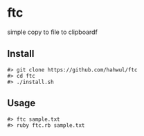 # ftc
simple copy to file to clipboardf


## Install
`#> git clone https://github.com/hahwul/ftc` <br>
`#> cd ftc` <br>
`#> ./install.sh` <br>

## Usage
`#> ftc sample.txt` <br>
`#> ruby ftc.rb sample.txt` <Br>
